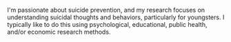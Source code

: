 I'm passionate about suicide prevention, and my research focuses on understanding suicidal thoughts and behaviors, particularly for youngsters. I typically like to do this using psychological, educational, public health, and/or economic research methods.
